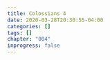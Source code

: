 ```yaml
---
title: Colossians 4
date: 2020-03-28T20:30:55-04:00
categories: []
tags: []
chapter: "004"
inprogress: false
---
```


